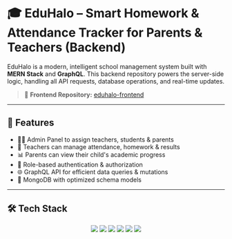 # 🎓 EduHalo – Smart Homework & Attendance Tracker for Parents & Teachers (Backend)

EduHalo is a modern, intelligent school management system built with **MERN Stack** and **GraphQL**. This backend repository powers the server-side logic, handling all API requests, database operations, and real-time updates.

> 🔗 **Frontend Repository:** [eduhalo-frontend](https://github.com/symadev/eduhalo)

---

## 🚀 Features

- 🧑‍🏫 Admin Panel to assign teachers, students & parents
- 📝 Teachers can manage attendance, homework & results
- 📊 Parents can view their child's academic progress
- 🔐 Role-based authentication & authorization
- 🌐 GraphQL API for efficient data queries & mutations
- 💾 MongoDB with optimized schema models

---

## 🛠️ Tech Stack

<p align="center">
  <img src="https://img.shields.io/badge/-Node.js-339933?style=for-the-badge&logo=node.js&logoColor=white" />
  <img src="https://img.shields.io/badge/-Express.js-000000?style=for-the-badge&logo=express&logoColor=white" />
  <img src="https://img.shields.io/badge/-MongoDB-47A248?style=for-the-badge&logo=mongodb&logoColor=white" />
  <img src="https://img.shields.io/badge/-GraphQL-E10098?style=for-the-badge&logo=graphql&logoColor=white" />
  <img src="https://img.shields.io/badge/-Mongoose-880000?style=for-the-badge&logoColor=white" />
  <img src="https://img.shields.io/badge/-JWT-000000?style=for-the-badge&logo=jsonwebtokens&logoColor=white" />
</p>

